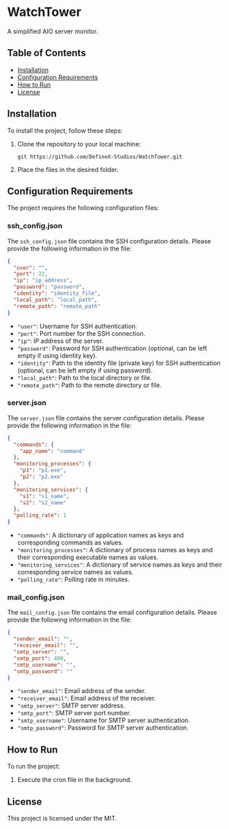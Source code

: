 # WatchTower

A simplified AIO server monitor.

## Table of Contents

- [Installation](#installation)
- [Configuration Requirements](#configuration-requirements)
- [How to Run](#how-to-run)
- [License](#license)

## Installation

To install the project, follow these steps:

1. Clone the repository to your local machine:
   ```shell
   git https://github.com/DefineX-Studios/WatchTower.git
   ```

2. Place the files in the desired folder.

## Configuration Requirements

The project requires the following configuration files:

### ssh_config.json

The `ssh_config.json` file contains the SSH configuration details. Please provide the following information in the file:

```json
{
  "user": "",
  "port": 22,
  "ip": "ip_address",
  "password": "password",
  "identity": "identity_file",
  "local_path": "local_path",
  "remote_path": "remote_path"
}
```

- `"user"`: Username for SSH authentication.
- `"port"`: Port number for the SSH connection.
- `"ip"`: IP address of the server.
- `"password"`: Password for SSH authentication (optional, can be left empty if using identity key).
- `"identity"`: Path to the identity file (private key) for SSH authentication (optional, can be left empty if using password).
- `"local_path"`: Path to the local directory or file.
- `"remote_path"`: Path to the remote directory or file.

### server.json

The `server.json` file contains the server configuration details. Please provide the following information in the file:

```json
{
  "commands": {
    "app_name": "command"
  },
  "monitoring_processes": {
    "p1": "p1.exe",
    "p2": "p2.exe"
  },
  "monitoring_services": {
    "s1": "s1_name",
    "s2": "s2_name"
  },
  "polling_rate": 1
}
```

- `"commands"`: A dictionary of application names as keys and corresponding commands as values.
- `"monitoring_processes"`: A dictionary of process names as keys and their corresponding executable names as values.
- `"monitoring_services"`: A dictionary of service names as keys and their corresponding service names as values.
- `"polling_rate"`: Polling rate in minutes.

### mail_config.json

The `mail_config.json` file contains the email configuration details. Please provide the following information in the file:

```json
{
  "sender_email": "",
  "receiver_email": "",
  "smtp_server": "",
  "smtp_port": 400,
  "smtp_username": "",
  "smtp_password": ""
}
```

- `"sender_email"`: Email address of the sender.
- `"receiver_email"`: Email address of the receiver.
- `"smtp_server"`: SMTP server address.
- `"smtp_port"`: SMTP server port number.
- `"smtp_username"`: Username for SMTP server authentication.
- `"smtp_password"`: Password for SMTP server authentication.

## How to Run

To run the project:

1. Execute the cron file in the background.

## License

This project is licensed under the MIT.